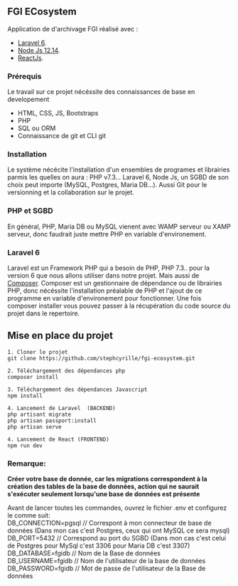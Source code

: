 ## FGI ECosystem

Application de d'archivage FGI réalisé avec :

- [Laravel 6](https://laravel.com/docs).
- [Node Js 12.14](https://nodejs.org/en/).
- [ReactJs](https://fr.reactjs.org/).


### Prérequis

Le travail sur ce projet nécéssite des connaissances de base en developement 
- HTML, CSS, JS, Bootstraps 
- PHP
- SQL ou ORM
- Connaissance de git et CLI git 


### Installation

Le système nécécite l'installation d'un ensembles de programes et librairies parmis les quelles on aura : PHP v7.3... Laravel 6, Node Js, un SGBD de son choix peut importe (MySQL, Postgres, Maria DB...). Aussi Git pour le versionning et la collaboration sur le projet.


### PHP et SGBD

En général, PHP, Maria DB ou MySQL vienent avec WAMP serveur ou XAMP serveur, donc faudrait juste mettre PHP en variable d'environement.


### Laravel 6

Laravel est un Framework PHP qui a besoin de PHP, PHP 7.3.. pour la version 6 que nous allons utiliser dans notre projet. Mais aussi de [Composer](https://getcomposer.org/). Composer est un gestionnaire de dépendance ou de librairies PHP, donc nécéssite l'installation préalable de PHP et l'ajout de ce programme en variable d'environement pour fonctionner.
Une fois composer installer vous pouvez passer à la récupération du code source du projet dans le repertoire.




## Mise en place du projet

    1. Cloner le projet 
    git clone https://github.com/stephcyrille/fgi-ecosystem.git

    2. Téléchargement des dépendances php 
    composer install

    3. Téléchargement des dépendances Javascript 
    npm install

    4. Lancement de Laravel  (BACKEND)
    php artisant migrate
    php artisan passport:install
    php artisan serve

    4. Lancement de React (FRONTEND)
    npm run dev

### Remarque: 

**Créer votre base de donnée, car les migrations correspondent à la création des tables de la base de données, action qui ne saurait s'exécuter seulement lorsqu'une base de données est présente** 

Avant de lancer toutes les commandes, ouvrez le fichier .env et configurez le comme suit: <br />
    DB_CONNECTION=pgsql     // Correspont à mon connecteur de base de données (Dans mon cas c'est Postgres, ceux qui ont MySQL ce sera mysql)<br />
    DB_PORT=5432            // Correspond au port du SGBD (Dans mon cas c'est celui de Postgres pour MySql c'est 3306 pour Maria DB c'est 3307)<br />
    DB_DATABASE=fgidb       // Nom de la Base de données<br />
    DB_USERNAME=fgidb       // Nom de l'utilisateur de la base de données<br />
    DB_PASSWORD=fgidb       // Mot de passe de l'utilisateur de la Base de données <br />
